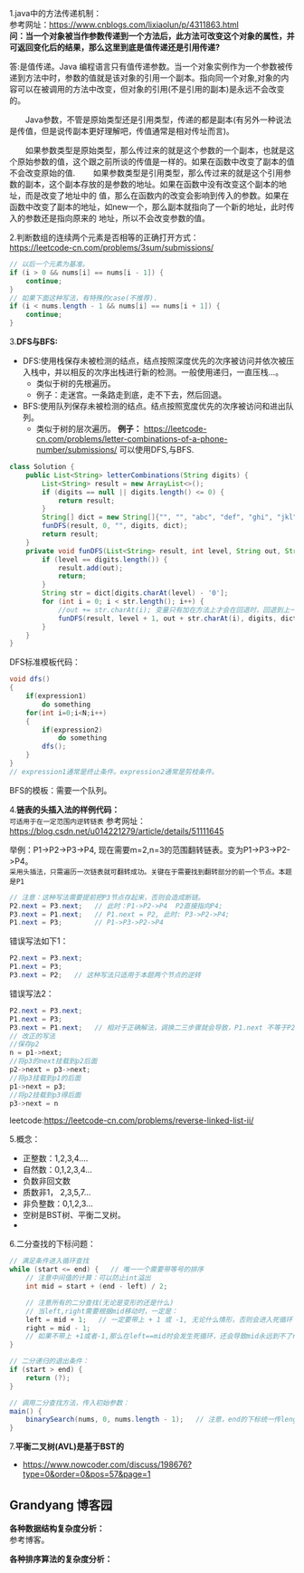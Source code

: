 1.java中的方法传递机制：  
参考网址：https://www.cnblogs.com/lixiaolun/p/4311863.html  
**问：当一个对象被当作参数传递到一个方法后，此方法可改变这个对象的属性，并可返回变化后的结果，那么这里到底是值传递还是引用传递?**  

答:是值传递。Java 编程语言只有值传递参数。当一个对象实例作为一个参数被传递到方法中时，参数的值就是该对象的引用一个副本。指向同一个对象,对象的内容可以在被调用的方法中改变，但对象的引用(不是引用的副本)是永远不会改变的。

　　Java参数，不管是原始类型还是引用类型，传递的都是副本(有另外一种说法是传值，但是说传副本更好理解吧，传值通常是相对传址而言)。

　　如果参数类型是原始类型，那么传过来的就是这个参数的一个副本，也就是这个原始参数的值，这个跟之前所谈的传值是一样的。如果在函数中改变了副本的值不会改变原始的值.
　　如果参数类型是引用类型，那么传过来的就是这个引用参数的副本，这个副本存放的是参数的地址。如果在函数中没有改变这个副本的地址，而是改变了地址中的 值，那么在函数内的改变会影响到传入的参数。如果在函数中改变了副本的地址，如new一个，那么副本就指向了一个新的地址，此时传入的参数还是指向原来的 地址，所以不会改变参数的值。

2.判断数组的连续两个元素是否相等的正确打开方式：  
https://leetcode-cn.com/problems/3sum/submissions/
```java
// 以后一个元素为基准。
if (i > 0 && nums[i] == nums[i - 1]) {
    continue;
}
// 如果下面这种写法，有特殊的case(不推荐).
if (i < nums.length - 1 && nums[i] == nums[i + 1]) {
    continue;
}
```

3.**DFS与BFS:**
- DFS:使用栈保存未被检测的结点，结点按照深度优先的次序被访问并依次被压入栈中，并以相反的次序出栈进行新的检测。一般使用递归，一直压栈...。
    - 类似于树的先根遍历。
    - 例子：走迷宫。一条路走到底，走不下去，然后回退。
- BFS:使用队列保存未被检测的结点。结点按照宽度优先的次序被访问和进出队列。
    - 类似于树的层次遍历。
**例子：**
https://leetcode-cn.com/problems/letter-combinations-of-a-phone-number/submissions/
可以使用DFS,与BFS.
```java
class Solution {
    public List<String> letterCombinations(String digits) {
        List<String> result = new ArrayList<>();
        if (digits == null || digits.length() <= 0) {
            return result;
        }
        String[] dict = new String[]{"", "", "abc", "def", "ghi", "jkl", "mno", "pqrs", "tuv", "wxyz"};
        funDFS(result, 0, "", digits, dict);
        return result;
    }
    private void funDFS(List<String> result, int level, String out, String digits, String[] dict) {
        if (level == digits.length()) {
            result.add(out);
            return;
        }
        String str = dict[digits.charAt(level) - '0']; 
        for (int i = 0; i < str.length(); i++) {
            //out += str.charAt(i); 变量只有加在方法上才会在回退时，回退到上一个变量的值。
            funDFS(result, level + 1, out + str.charAt(i), digits, dict);
        }
    }
}
```
DFS标准模板代码：
```java
void dfs()
{
    if(expression1)
        do something
    for(int i=0;i<N;i++)
    {
        if(expression2)
            do something
        dfs();
    }
}
// expression1通常是终止条件。expression2通常是剪枝条件。
```
BFS的模板：需要一个队列。


4.**链表的头插入法的样例代码：**  
```可适用于在一定范围内逆转链表```
参考网址：https://blog.csdn.net/u014221279/article/details/51111645

举例：P1->P2->P3->P4, 现在需要m=2,n=3的范围翻转链表。变为P1->P3->P2->P4。  
```采用头插法，只需遍历一次链表就可翻转成功。关键在于需要找到翻转部分的前一个节点。本题是P1```  
```java
// 注意：这种写法需要提前把P3节点存起来，否则会造成断链。
P2.next = P3.next;   // 此时：P1->P2->P4  P2直接指向P4;
P3.next = P1.next;   // P1.next = P2, 此时: P3->P2->P4;
P1.next = P3;        // P1->P3->P2->P4
```
错误写法如下1：
```java
P2.next = P3.next;
P1.next = P3; 
P3.next = P2;   // 这种写法只适用于本题两个节点的逆转
```
错误写法2：
```java
P2.next = P3.next;
P1.next = P3;
P3.next = P1.next;   // 相对于正确解法，调换二三步骤就会导致，P1.next 不等于P2,而是被修改为P3了.
// 改正的写法
//保存p2
n = p1->next;
//将p3的next挂载到p2后面
p2->next = p3->next;
//将p3挂载到p1的后面
p1->next = p3;
//将p2挂载到p3得后面
p3->next = n
```

leetcode:https://leetcode-cn.com/problems/reverse-linked-list-ii/

5.概念：  
- 正整数：1,2,3,4....
- 自然数：0,1,2,3,4...
- 负数非回文数
- 质数非1， 2,3,5,7...
- 非负整数：0,1,2,3...
- 空树是BST树、平衡二叉树。
- 

6.二分查找的下标问题：  
```java
// 满足条件进入循环查找
while (start <= end) {   // 唯一一个需要带等号的排序
    // 注意中间值的计算：可以防止int溢出
    int mid = start + (end - left) / 2;

    // 注意所有的二分查找(无论是变形的还是什么)
    // 当left,right需要根据mid移动时，一定是：
    left = mid + 1;   // 一定要带上 + 1 或 -1, 无论什么情形，否则会进入死循环！！
    right = mid - 1;
    // 如果不带上 +1或者-1,那么在left==mid时会发生死循环，还会导致mid永远到不了right指针的位置。
}

// 二分递归的退出条件：
if (start > end) {
    return (?);
}

// 调用二分查找方法，传入初始参数：
main() {
    binarySearch(nums, 0, nums.length - 1);   // 注意，end的下标统一传length - 1
}
```

7.**平衡二叉树(AVL)是基于BST的**
- https://www.nowcoder.com/discuss/198676?type=0&order=0&pos=57&page=1


## Grandyang 博客园



**各种数据结构复杂度分析：**  
参考博客。

**各种排序算法的复杂度分析：**

